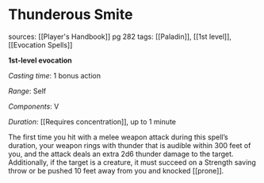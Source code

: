 # Thunderous Smite
sources: [[Player's Handbook]] pg 282
tags: [[Paladin]], [[1st level]], [[Evocation Spells]]

**1st-level evocation**

*Casting time*: 1 bonus action

*Range*: Self

*Components*: V

*Duration*: [[Requires concentration]], up to 1 minute

The first time you hit with a melee weapon attack during this spell’s duration, your weapon rings with thunder that is audible within 300 feet of you, and the attack deals an extra 2d6 thunder damage to the target. Additionally, if the target is a creature, it must succeed on a Strength saving throw or be pushed 10 feet away from you and knocked [[prone]].